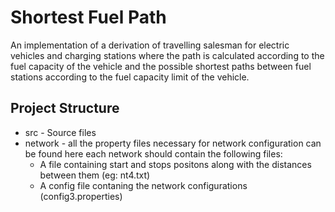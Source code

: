 # Shortest Fuel Path 
An implementation of a derivation of travelling salesman for electric vehicles and charging stations where the path is calculated according to the fuel capacity of the vehicle and the possible shortest paths between fuel stations according to the fuel capacity limit of the vehicle.

## Project Structure
- src - Source files
- network - all the property files necessary for network configuration can be found here each network should contain the following files:
  + A file containing start and stops positons along with the distances between them (eg: nt4.txt)
  + A config file contaning the network configurations (config3.properties)
